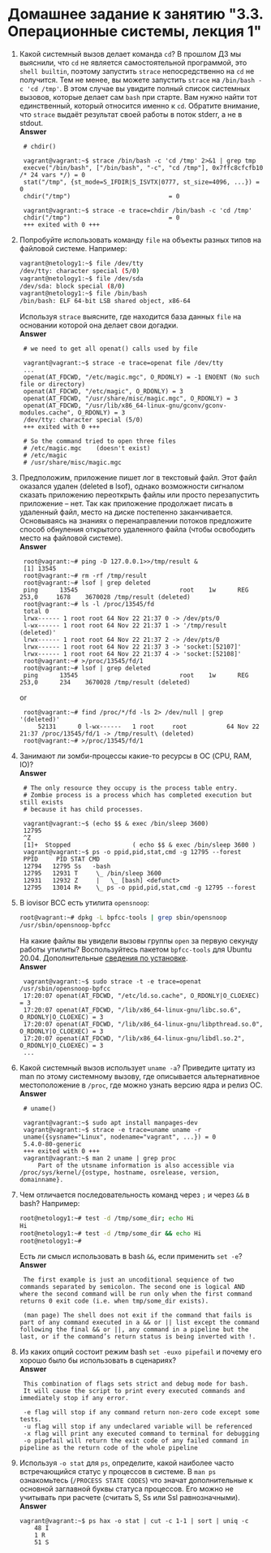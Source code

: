 # Домашнее задание к занятию "3.3. Операционные системы, лекция 1"

1. Какой системный вызов делает команда `cd`? В прошлом ДЗ мы выяснили, что `cd` не является самостоятельной  программой, это `shell builtin`, поэтому запустить `strace` непосредственно на `cd` не получится. Тем не менее, вы можете запустить `strace` на `/bin/bash -c 'cd /tmp'`. В этом случае вы увидите полный список системных вызовов, которые делает сам `bash` при старте. Вам нужно найти тот единственный, который относится именно к `cd`. Обратите внимание, что `strace` выдаёт результат своей работы в поток stderr, а не в stdout.  
**Answer** 

        # chdir()

        vagrant@vagrant:~$ strace /bin/bash -c 'cd /tmp' 2>&1 | grep tmp
        execve("/bin/bash", ["/bin/bash", "-c", "cd /tmp"], 0x7ffc8cfcfb10 /* 24 vars */) = 0
        stat("/tmp", {st_mode=S_IFDIR|S_ISVTX|0777, st_size=4096, ...}) = 0
        chdir("/tmp")                           = 0

        vagrant@vagrant:~$ strace -e trace=chdir /bin/bash -c 'cd /tmp'
        chdir("/tmp")                           = 0
        +++ exited with 0 +++



1. Попробуйте использовать команду `file` на объекты разных типов на файловой системе. Например:
    ```bash
    vagrant@netology1:~$ file /dev/tty
    /dev/tty: character special (5/0)
    vagrant@netology1:~$ file /dev/sda
    /dev/sda: block special (8/0)
    vagrant@netology1:~$ file /bin/bash
    /bin/bash: ELF 64-bit LSB shared object, x86-64
    ```
    Используя `strace` выясните, где находится база данных `file` на основании которой она делает свои догадки.  
**Answer**

        # we need to get all openat() calls used by file

        vagrant@vagrant:~$ strace -e trace=openat file /dev/tty
        ...
        openat(AT_FDCWD, "/etc/magic.mgc", O_RDONLY) = -1 ENOENT (No such file or directory)
        openat(AT_FDCWD, "/etc/magic", O_RDONLY) = 3
        openat(AT_FDCWD, "/usr/share/misc/magic.mgc", O_RDONLY) = 3
        openat(AT_FDCWD, "/usr/lib/x86_64-linux-gnu/gconv/gconv-modules.cache", O_RDONLY) = 3
        /dev/tty: character special (5/0)
        +++ exited with 0 +++

        # So the command tried to open three files
        # /etc/magic.mgc    (doesn't exist)
        # /etc/magic
        # /usr/share/misc/magic.mgc

1. Предположим, приложение пишет лог в текстовый файл. Этот файл оказался удален (deleted в lsof), однако возможности сигналом сказать приложению переоткрыть файлы или просто перезапустить приложение – нет. Так как приложение продолжает писать в удаленный файл, место на диске постепенно заканчивается. Основываясь на знаниях о перенаправлении потоков предложите способ обнуления открытого удаленного файла (чтобы освободить место на файловой системе).  
**Answer**

        root@vagrant:~# ping -D 127.0.0.1>>/tmp/result &
        [1] 13545
        root@vagrant:~# rm -rf /tmp/result
        root@vagrant:~# lsof | grep deleted
        ping      13545                            root    1w      REG              253,0     1678    3670028 /tmp/result (deleted)
        root@vagrant:~# ls -l /proc/13545/fd
        total 0
        lrwx------ 1 root root 64 Nov 22 21:37 0 -> /dev/pts/0
        l-wx------ 1 root root 64 Nov 22 21:37 1 -> '/tmp/result (deleted)'
        lrwx------ 1 root root 64 Nov 22 21:37 2 -> /dev/pts/0
        lrwx------ 1 root root 64 Nov 22 21:37 3 -> 'socket:[52107]'
        lrwx------ 1 root root 64 Nov 22 21:37 4 -> 'socket:[52108]'
        root@vagrant:~# >/proc/13545/fd/1
        root@vagrant:~# lsof | grep deleted
        ping      13545                            root    1w      REG              253,0      234    3670028 /tmp/result (deleted)
    or  
  
        root@vagrant:~# find /proc/*/fd -ls 2> /dev/null | grep '(deleted)'
            52131      0 l-wx------   1 root     root           64 Nov 22 21:37 /proc/13545/fd/1 -> /tmp/result\ (deleted)
        root@vagrant:~# >/proc/13545/fd/1
  
1. Занимают ли зомби-процессы какие-то ресурсы в ОС (CPU, RAM, IO)?  
**Answer**  

        # The only resource they occupy is the process table entry. 
        # Zombie process is a process which has completed execution but still exists
        # because it has child processes.

        vagrant@vagrant:~$ (echo $$ & exec /bin/sleep 3600)
        12795
        ^Z
        [1]+  Stopped                 ( echo $$ & exec /bin/sleep 3600 )
        vagrant@vagrant:~$ ps -o ppid,pid,stat,cmd -g 12795 --forest
        PPID     PID STAT CMD
        12794   12795 Ss   -bash
        12795   12931 T     \_ /bin/sleep 3600
        12931   12932 Z     |   \_ [bash] <defunct>
        12795   13014 R+    \_ ps -o ppid,pid,stat,cmd -g 12795 --forest



1. В iovisor BCC есть утилита `opensnoop`:
    ```bash
    root@vagrant:~# dpkg -L bpfcc-tools | grep sbin/opensnoop
    /usr/sbin/opensnoop-bpfcc
    ```
    На какие файлы вы увидели вызовы группы `open` за первую секунду работы утилиты? Воспользуйтесь пакетом `bpfcc-tools` для Ubuntu 20.04. Дополнительные [сведения по установке](https://github.com/iovisor/bcc/blob/master/INSTALL.md).  
    **Answer**

        vagrant@vagrant:~$ sudo strace -t -e trace=openat /usr/sbin/opensnoop-bpfcc
        17:20:07 openat(AT_FDCWD, "/etc/ld.so.cache", O_RDONLY|O_CLOEXEC) = 3
        17:20:07 openat(AT_FDCWD, "/lib/x86_64-linux-gnu/libc.so.6", O_RDONLY|O_CLOEXEC) = 3
        17:20:07 openat(AT_FDCWD, "/lib/x86_64-linux-gnu/libpthread.so.0", O_RDONLY|O_CLOEXEC) = 3
        17:20:07 openat(AT_FDCWD, "/lib/x86_64-linux-gnu/libdl.so.2", O_RDONLY|O_CLOEXEC) = 3
        ...


2. Какой системный вызов использует `uname -a`? Приведите цитату из man по этому системному вызову, где описывается альтернативное местоположение в `/proc`, где можно узнать версию ядра и релиз ОС.  
**Answer**

        # uname()
        
        vagrant@vagrant:~$ sudo apt install manpages-dev
        vagrant@vagrant:~$ strace -e trace=uname uname -r
        uname({sysname="Linux", nodename="vagrant", ...}) = 0
        5.4.0-80-generic
        +++ exited with 0 +++
        vagrant@vagrant:~$ man 2 uname | grep proc
            Part of the utsname information is also accessible via /proc/sys/kernel/{ostype, hostname, osrelease, version, domainname}.

3. Чем отличается последовательность команд через `;` и через `&&` в bash? Например:
    ```bash
    root@netology1:~# test -d /tmp/some_dir; echo Hi
    Hi
    root@netology1:~# test -d /tmp/some_dir && echo Hi
    root@netology1:~#
    ```
    Есть ли смысл использовать в bash `&&`, если применить `set -e`?  
**Answer**

        The first example is just an uncoditional sequience of two commands separated by semicolon. The second one is logical AND where the second command will be run only when the first command returns 0 exit code (i.e. when tmp/some_dir exists).

        (man page) The shell does not exit if the command that fails is part of any command executed in a && or || list except the command following the final && or ||, any command in a pipeline but the last, or if the command’s return status is being inverted with !.


4. Из каких опций состоит режим bash `set -euxo pipefail` и почему его хорошо было бы использовать в сценариях?  
**Answer**

        This combination of flags sets strict and debug mode for bash. 
        It will cause the script to print every executed commands and immediately stop if any error.

        -e flag will stop if any command return non-zero code except some tests.
        -u flag will stop if any undeclared variable will be referenced
        -x flag will print any executed command to terminal for debugging
        -o pipefail will return the exit code of any failed command in pipeline as the return code of the whole pipeline 


1.  Используя `-o stat` для `ps`, определите, какой наиболее часто встречающийся статус у процессов в системе. В `man ps` ознакомьтесь (`/PROCESS STATE CODES`) что значат дополнительные к основной заглавной буквы статуса процессов. Его можно не учитывать при расчете (считать S, Ss или Ssl равнозначными).  
**Answer**

        vagrant@vagrant:~$ ps hax -o stat | cut -c 1-1 | sort | uniq -c
            48 I
            1 R
            51 S
